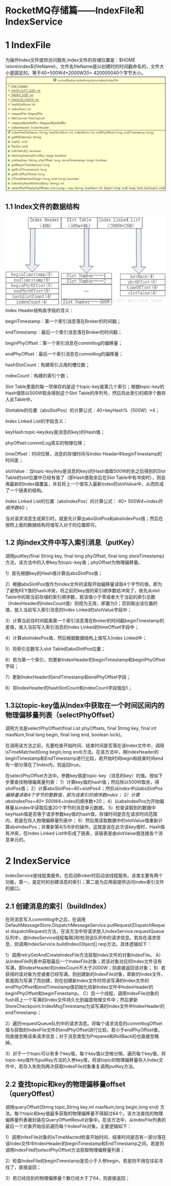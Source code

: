 # RocketMQ存储篇——IndexFile和IndexService

# 1 IndexFile

为操作Index文件提供访问服务,Index文件的存储位置是：$HOME \store\index\${fileName}，文件名fileName是以创建时的时间戳命名的，文件大小是固定的，等于40+500W*4+2000W*20= 420000040个字节大小。 
![这里写图片描述](mdpic/8.png)

## 1.1 Index文件的数据结构

![这里写图片描述](mdpic/9.png)
Index Header结构各字段的含义：

beginTimestamp：第一个索引消息落在Broker的时间戳；

endTimestamp：最后一个索引消息落在Broker的时间戳；

beginPhyOffset：第一个索引消息在commitlog的偏移量；

endPhyOffset：最后一个索引消息在commitlog的偏移量；

hashSlotCount：构建索引占用的槽位数；

indexCount：构建的索引个数；

Slot Table里面的每一项保存的是这个topic-key是第几个索引；根据topic-key的Hash值除以500W取余得到这个Slot Table的序列号，然后将此索引的顺序个数存入此Table中。

Slottable的位置（absSlotPos）的计算公式：40+keyHash%（500W）*4；

Index Linked List的字段含义：

keyHash:topic-key(key是消息的key)的Hash值；

phyOffset:commitLog真实的物理位移；

timeOffset：时间位移，消息的存储时间与Index Header中beginTimestamp的时间差；

slotValue：当topic-key(key是消息的key)的Hash值取500W的余之后得到的Slot Table的slot位置中已经有值了（即Hash值取余后在Slot Table中有冲突时），则会用最新的Index值覆盖，并且将上一个值写入最新Index的slotValue中，从而形成了一个链表的结构。

Index Linked List的位置（absIndexPos）的计算公式： 40+ 500W*4+index的顺序数*40；

当对请求消息生成索引时，就是先计算出absSlotPos和absIndexPos值；然后在按照上面的数据结构将值写入对于的位置即可。

## 1.2 向index文件中写入索引消息（putKey）

调用putKey(final String key, final long phyOffset, final long storeTimestamp)方法，该方法中的入参key为topic-key值；phyOffset为物理偏移量。

1）首先根据key的Hash值计算出absSlotPos值；

2）根据absSlotPos值作为index文件的读取开始偏移量读取4个字节的值，即为了避免KEY值的hash冲突，将之前的key值的索引顺序数给冲突了，故先从slot Table中的取当前存储的索引顺序数，若该值小于零或者大于当前的索引总数（IndexHeader的indexCount值）则视为无效，即置为0；否则取出该位置的值，放入当前写入索引消息的Index Linked的slotValue字段中；

3）计算当前存时间距离第一个索引消息落在Broker的时间戳beginTimestamp的差值，放入当前写入索引消息的Index Linked的timeOffset字段中；

4）计算absIndexPos值，然后根据数据结构上值写入Index Linked中；

5）将索引总数写入slot Table的absSlotPos位置；

6）若为第一个索引，则更新IndexHeader的beginTimestamp和beginPhyOffset字段；

7）更新IndexHeader的endTimestamp和endPhyOffset字段；

8）将IndexHeader的hashSlotCount和indexCount字段值加1；

## 1.3以topic-key值从Index中获取在一个时间区间内的物理偏移量列表（selectPhyOffset）

调用方法是selectPhyOffset(final List<Long> phyOffsets, final String key, final int maxNum,final long begin, final long end, boolean lock)。

在调用该方法之前，先要检查开始时间、结束时间是否落在该Index文件中，调用isTimeMatched(long begin,long end)方法。在该方法中，用IndexHeader的beginTimestamp和EndTimestamp进行比较，若开始时间begin和结束时间end有一部分落在了Index内，则返回true。

在selectPhyOffset方法中。参数key值是topic-key（消息的key）的值。按如下步骤查找物理偏离量列表： 
1）计算key值的hash值；然后除以500W取余，得slotPos值； 
2）计算absSlotPos=40+slotPos*4；然后从index中以absSlotPos偏移量读取4个字节的整数值，即为该索引的顺序数index； 
3）计算absIndexPos=40+ 500W*4+index的顺序数*20； 
4）以absIndexPos为开始偏移量从index中读取后面20个字节的消息单元数据。 
5）检查读取到的数据中keyHash值是否等于请求参数key值的hash值，存储时间是否在请求时间范围内，若是在存入物理偏移量列表中； 
6）然后用读取数据中的slotValue值重新计算absIndexPos；并重新第4/5/6步的操作。这就是说在此次该key值时，Hash值有冲突，在Index Linked List中形成了链表，该链表是由slotValue值连接各个消息单元的。

# 2 IndexService

IndexService是线程类服务，在启动Broker时启动该线程服务。该类主要有两个功能，第一，是定时的创建消息的索引；第二是为应用层提供访问index索引文件的接口。

## 2.1 创建消息的索引（buildIndex）

在将消息写入commitlog中之后，在调用DefaultMessageStore.DispatchMessageService.putRequest(DispatchRequest dispatchRequest)方法，在该方法中将请求放入IndexService.requestQueue队列中，由IndexService线程每隔3秒检测该队列中的请求信息。若存在请求信息，则调用IndexService.buildIndex(Object[] req)方法。具体逻辑如下：

1）调用retryGetAndCreateIndexFile方法获取Index文件的对象IndexFile。 
A）从IndexFile列表中获取最后一个IndexFile对象；若该对象对应的Index文件没有写满，即IndexHeader的indexCount不大于2000W；则直接返回该对象； 
B）若获得的该对象为空或者已经写满，则创建新的IndexFile对象，即新的Index文件，若是因为写满了而创建，则在创建新Index文件时将该写满的Index文件的endPhyOffset和endTimestamp值初始化给新Index文件中IndexHeader的beginPhyOffset和beginTimestamp。 
C）启一个线程，调用IndexFile对象的fush将上一个写满的Index文件持久化到磁盘物理文件中；然后更新StoreCheckpoint.IndexMsgTimestamp为该写满的Index文件中IndexHeader的endTimestamp；

2）遍历requestQueue队列中的请求消息。将每个请求消息的commitlogOffset值与获取的IndexFile文件的endPhyOffset进行比较，若小于endPhyOffset值，则直接忽略该条请求信息；对于消息类型为Prepared和RollBack的也直接忽略掉。

3）对于一个topic可以有多个key值，每个key值以空格分隔，遍历每个key值，将topic-key值作为putKey方法的入参key值，将该topic的物理偏移量存入Index文件中，若存入失败则再次获取IndexFile对象重复调用putKey方法。

## 2.2 查找topic和key的物理偏移量offset（queryOffest）

调用queryOffset(String topic,String key,int maxNum,long begin,long end) 方法。每个topic和key值最多获取的物理偏移量不得超过64个。该方法查找的物理偏移量列表被封装在QueryOffsetResult对象中。在该方法中，从IndexFile列表的最后一个对象开始往前遍历每个IndexFile对象。主要逻辑如下：

1）调用InfexFile对象的isTimeMacted检查开始时间、结束时间是否有一部分落在该Index文件中IndexHeader的beginTimestamp和EndTimestamp之间，若是则调用IndexFile的selectPhyOffset方法获取物理偏移量列表；

2）检查IndexFile的beginTimestamp是否小于入参begin，若是则不用在往前寻找了，直接返回；

3）若已经找到的物理偏移量个数已经大于了64，则直接返回；